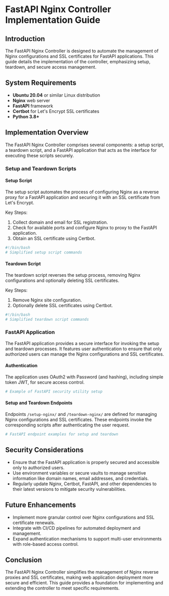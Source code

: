# FastAPI Nginx Controller Implementation Guide

## Introduction

The FastAPI Nginx Controller is designed to automate the management of Nginx configurations and SSL certificates for FastAPI applications. This guide details the implementation of the controller, emphasizing setup, teardown, and secure access management.

## System Requirements

- **Ubuntu 20.04** or similar Linux distribution
- **Nginx** web server
- **FastAPI** framework
- **Certbot** for Let's Encrypt SSL certificates
- **Python 3.8+**

## Implementation Overview

The FastAPI Nginx Controller comprises several components: a setup script, a teardown script, and a FastAPI application that acts as the interface for executing these scripts securely.

### Setup and Teardown Scripts

#### Setup Script

The setup script automates the process of configuring Nginx as a reverse proxy for a FastAPI application and securing it with an SSL certificate from Let's Encrypt.

Key Steps:
1. Collect domain and email for SSL registration.
2. Check for available ports and configure Nginx to proxy to the FastAPI application.
3. Obtain an SSL certificate using Certbot.

```bash
#!/bin/bash
# Simplified setup script commands
```

#### Teardown Script

The teardown script reverses the setup process, removing Nginx configurations and optionally deleting SSL certificates.

Key Steps:
1. Remove Nginx site configuration.
2. Optionally delete SSL certificates using Certbot.

```bash
#!/bin/bash
# Simplified teardown script commands
```

### FastAPI Application

The FastAPI application provides a secure interface for invoking the setup and teardown processes. It features user authentication to ensure that only authorized users can manage the Nginx configurations and SSL certificates.

#### Authentication

The application uses OAuth2 with Password (and hashing), including simple token JWT, for secure access control.

```python
# Example of FastAPI security utility setup
```

#### Setup and Teardown Endpoints

Endpoints `/setup-nginx/` and `/teardown-nginx/` are defined for managing Nginx configurations and SSL certificates. These endpoints invoke the corresponding scripts after authenticating the user request.

```python
# FastAPI endpoint examples for setup and teardown
```

## Security Considerations

- Ensure that the FastAPI application is properly secured and accessible only to authorized users.
- Use environment variables or secure vaults to manage sensitive information like domain names, email addresses, and credentials.
- Regularly update Nginx, Certbot, FastAPI, and other dependencies to their latest versions to mitigate security vulnerabilities.

## Future Enhancements

- Implement more granular control over Nginx configurations and SSL certificate renewals.
- Integrate with CI/CD pipelines for automated deployment and management.
- Expand authentication mechanisms to support multi-user environments with role-based access control.

## Conclusion

The FastAPI Nginx Controller simplifies the management of Nginx reverse proxies and SSL certificates, making web application deployment more secure and efficient. This guide provides a foundation for implementing and extending the controller to meet specific requirements.